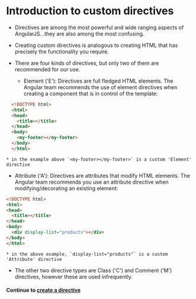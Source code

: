 # Introduction to custom directives
* Directives are among the most powerful and wide ranging aspects of AngularJS...they are also among the most confusing.
  
* Creating custom directives is analogous to creating HTML that has precisely the functionality you require.
  
* There are four kinds of directives, but only two of them are recommended for our use.
  * Element ('E'): Directives are full fledged HTML elements. The Angular team recommends the use of element directives when creating a component that is in control of the template:

```html
  <!DOCTYPE html>
  <html>
  <head>
    <title></title>
  </head>
  <body>
    <my-footer></my-footer>
  </body>
  </html>
```
  
    * in the example above `<my-footer></my-footer>` is a custom 'Element' directive
  * Attribute ('A'): Directives are attributes that modify HTML elements. The Angular team recommends you use an attribute directive when modifying/decorating an existing element:
  
```html
<!DOCTYPE html>
<html>
<head>
  <title></title>
</head>
<body>
  <div display-list="products"></div>
</body>
</html>
```
    * in the above example, `display-list="products"` is a custom 'Attribute' directive
  
* The other two directive types are Class ('C') and Comment ('M') directives, however these are used infrequently.
  
#### Continue to [create a directive](_14_create_directive.md)